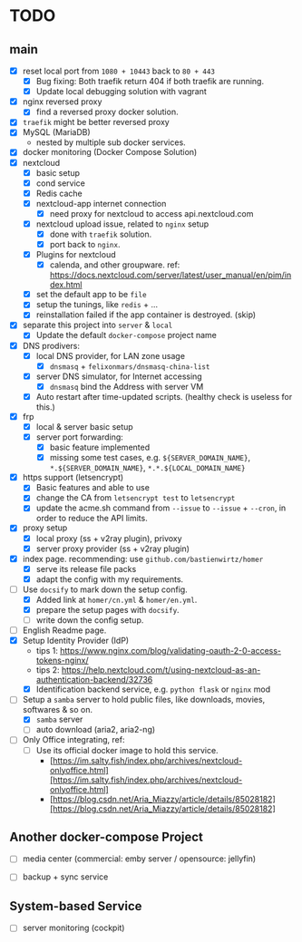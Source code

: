 TODO
=============================

main
-----------------------------
- [x] reset local port from `1080 + 10443` back to `80 + 443`
  + [x] Bug fixing: Both traefik return 404 if both traefik are running.
  + [x] Update local debugging solution with vagrant
- [x] nginx reversed proxy
  + [x] find a reversed proxy docker solution.
- [x] `traefik` might be better reversed proxy
- [x] MySQL (MariaDB)
  + nested by multiple sub docker services.
- [x] docker monitoring (Docker Compose Solution)
- [x] nextcloud
  + [x] basic setup
  + [x] cond service
  + [x] Redis cache
  + [x] nextcloud-app internet connection
    * [x] need proxy for nextcloud to access api.nextcloud.com
  + [x] nextcloud upload issue, related to `nginx` setup
    * [x] done with `traefik` solution.
    * [x] port back to `nginx`.
  + [x] Plugins for nextcloud
    * [x] calenda, and other groupware. ref: https://docs.nextcloud.com/server/latest/user_manual/en/pim/index.html
  + [x] set the default app to be `file`
  + [x] setup the tunings, like `redis` +  ...
  + [x] reinstallation failed if the app container is destroyed. (skip)
- [x] separate this project into `server` & `local`
  + [x] Update the default `docker-compose` project name
- [x] DNS prodivers:
  + [x] local DNS provider, for LAN zone usage
    * [x] `dnsmasq` + `felixonmars/dnsmasq-china-list`
  + [x] server DNS simulator, for Internet accessing
    * [x] `dnsmasq` bind the Address with server VM
  + [x] Auto restart after time-updated scripts. (healthy check is useless for this.)
- [x] frp
  + [x] local & server basic setup
  + [x] server port forwarding:
    * [x] basic feature implemented
    * [x] missing some test cases, e.g. `${SERVER_DOMAIN_NAME}`, `*.${SERVER_DOMAIN_NAME}`, `*.*.${LOCAL_DOMAIN_NAME}`
- [x] https support (letsencrypt)
  + [x] Basic features and able to use
  + [x] change the CA from `letsencrypt test` to `letsencrypt`
  + [x] update the acme.sh command from `--issue` to `--issue` + `--cron`, in order to reduce the API limits.
- [x] proxy setup
  + [x] local proxy (ss + v2ray plugin), privoxy
  + [x] server proxy provider (ss + v2ray plugin)
- [x] index page. recommending: use `github.com/bastienwirtz/homer`
  + [x] serve its release file packs
  + [x] adapt the config with my requirements.
- [ ] Use `docsify` to mark down the setup config.
  + [x] Added link at `homer/cn.yml` & `homer/en.yml`.
  + [x] prepare the setup pages with `docsify`.
  + [ ] write down the config setup.
- [ ] English Readme page.
- [x] Setup Identity Provider (IdP)
  + tips 1: https://www.nginx.com/blog/validating-oauth-2-0-access-tokens-nginx/
  + tips 2: https://help.nextcloud.com/t/using-nextcloud-as-an-authentication-backend/32736
  + [x] Identification backend service, e.g. `python flask` or `nginx` mod
- [ ] Setup a `samba` server to hold public files, like downloads, movies, softwares & so on.
  + [x] `samba` server
  + [ ] auto download (aria2, aria2-ng)
- [ ] Only Office integrating, ref:
  + [ ] Use its official docker image to hold this service.
    * [https://im.salty.fish/index.php/archives/nextcloud-onlyoffice.html][https://im.salty.fish/index.php/archives/nextcloud-onlyoffice.html]
    * [https://blog.csdn.net/Aria_Miazzy/article/details/85028182][https://blog.csdn.net/Aria_Miazzy/article/details/85028182]


Another docker-compose Project
-----------------------------
- [ ] media center (commercial: emby server / opensource: jellyfin)
- [ ] backup + sync service


System-based Service
-----------------------------
- [ ] server monitoring (cockpit)

